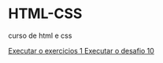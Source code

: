 # HTML-CSS
 curso de html e css

 <a target=_blank href="https://joaovctt.github.io/html-css/exercicios/ex001/index.html"> Executar o exercicios 1 </a>
 <a href="https://joaovctt.github.io/Desafios/pacote-projeto-d010/desafio10.html"> Executar o desafio 10 </a>
